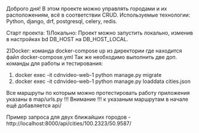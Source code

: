 Доброго дня! В этом проекте можно управлять городами и их расположениям, всё в соответствии CRUD. Используемые технологии: Python, django, drf, postgresql, celery, redis.

Старт проекта:
1)Локально: Проект можно запустить локально, изменив в настройках bd DB_HOST на DB_HOST_LOCAL.

2)Docker: команда docker-compose up из директории где находится файл docker-compose.yml
Так же необходимо выполнить две доп. команды для работы и тестирования:
1. docker exec -it cdnvideo-web-1 python manage.py migrate
2. docker exec -it cdnvideo-web-1 python manage.py loaddata cities.json

Все маршруты по которым можно протестировать работу приложения указаны в map/urls.py
!!! Внимание !!! к указаным маршрутам в начале ещё добавляется api/

Пример запроса для двух ближайших городов - http://localhost:8000/api/cities/100.2323/50.9587/
